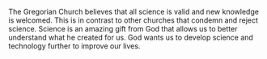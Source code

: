 The Gregorian Church believes that all science is valid and new knowledge is welcomed. This is in contrast to other churches that condemn and reject science. Science is an amazing gift from God that allows us to better understand what he created for us. God wants us to develop science and technology further to improve our lives.
